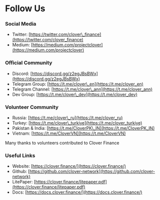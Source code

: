 # Follow Us

### Social Media

* Twitter: [https://twitter.com/clover\_finance](https://twitter.com/clover_finance)
* Medium: [https://medium.com/projectclover](https://medium.com/projectclover)

### Official Community

* Discord: [https://discord.gg/z2egJBsBWx](https://discord.gg/z2egJBsBWx)
* Telegram Group: [https://t.me/clover\_en](https://t.me/clover_en)
* Telegram Channel: [https://t.me/clover\_ann](https://t.me/clover_ann)
* Dev Group: [https://t.me/clover\_dev](https://t.me/clover_dev)

### Volunteer Community

* Russia: [https://t.me/clover\_ru](https://t.me/clover_ru)
* Turkey: [https://t.me/clover\_turkiye](https://t.me/clover_turkiye)
* Pakistan & India: [https://t.me/CloverPK\_IN](https://t.me/CloverPK_IN)
* Vietnam: [https://t.me/CloverVN](https://t.me/CloverVN)

Many thanks to volunteers contributed to Clover Finance

### Useful Links

* Website: [https://clover.finance/](https://clover.finance/)
* Github: [https://github.com/clover-network](https://github.com/clover-network)
* LitePaper: [https://clover.finance/litepaper.pdf](https://clover.finance/litepaper.pdf)
* Docs: [https://docs.clover.finance/](https://docs.clover.finance/)

